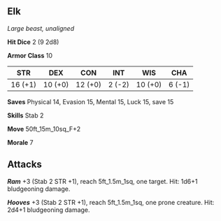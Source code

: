 ## Elk

*Large beast, unaligned*

**Hit Dice** 2 (9 2d8)

**Armor Class** 10

| STR     | DEX     | CON     | INT     | WIS     | CHA     |
|---------|---------|---------|---------|---------|---------|
| 16 (+1) | 10 (+0) | 12 (+0) |  2 (-2) | 10 (+0) |  6 (-1) |

**Saves** Physical 14, Evasion 15, Mental 15, Luck 15, save 15

**Skills** Stab 2

**Move** 50ft\_15m\_10sq\_F+2

**Morale** 7

## Attacks

***Ram*** +3 (Stab 2 STR +1), reach 5ft\_1.5m\_1sq, one target. Hit: 1d6+1 bludgeoning damage.

***Hooves*** +3 (Stab 2 STR +1), reach 5ft\_1.5m\_1sq, one prone creature. Hit: 2d4+1 bludgeoning damage.

